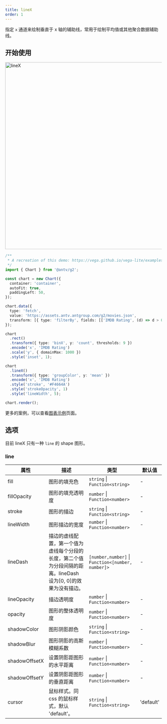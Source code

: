 ```yaml
---
title: lineX
order: 1
---
```


指定 `x` 通道来绘制垂直于 x 轴的辅助线，常用于绘制平均值或其他聚合数据辅助线。

## 开始使用

<img alt="lineX" src="https://mdn.alipayobjects.com/huamei_qa8qxu/afts/img/A*T2VvTr67-rgAAAAAAAAAAAAADmJ7AQ/original" width="600" />

```ts
/**
 * A recreation of this demo: https://vega.github.io/vega-lite/examples/layer_histogram_global_mean.html
 */
import { Chart } from '@antv/g2';

const chart = new Chart({
  container: 'container',
  autoFit: true,
  paddingLeft: 50,
});

chart.data({
  type: 'fetch',
  value: 'https://assets.antv.antgroup.com/g2/movies.json',
  transform: [{ type: 'filterBy', fields: [['IMDB Rating', (d) => d > 0]] }],
});

chart
  .rect()
  .transform({ type: 'binX', y: 'count', thresholds: 9 })
  .encode('x', 'IMDB Rating')
  .scale('y', { domainMax: 1000 })
  .style('inset', 1);

chart
  .lineX()
  .transform({ type: 'groupColor', y: 'mean' })
  .encode('x', 'IMDB Rating')
  .style('stroke', '#F4664A')
  .style('strokeOpacity', 1)
  .style('lineWidth', 5);

chart.render();

```

更多的案例，可以查看[图表示例](/examples)页面。

## 选项

目前 lineX 只有一种 `line` 的 shape 图形。

### line

| 属性           | 描述                                                                                                          | 类型                                              | 默认值                         |
| -------------- | ------------------------------------------------------------------------------------------------------------- | ------------------------------------------------- | ------------------------------ |
| fill           | 图形的填充色                                                                                                  | `string` \| `Function<string>`                    | -                              |
| fillOpacity    | 图形的填充透明度                                                                                              | `number` \| `Function<number>`                    | -                              |
| stroke         | 图形的描边                                                                                                    | `string` \| `Function<string>`                    | -                              |
| lineWidth      | 图形描边的宽度                                                                                                | `number` \| `Function<number>`                    | -                              |
| lineDash       | 描边的虚线配置，第一个值为虚线每个分段的长度，第二个值为分段间隔的距离。lineDash 设为[0, 0]的效果为没有描边。 | `[number,number]` \| `Function<[number, number]>` | -                              |
| lineOpacity    | 描边透明度                                                                                                    | `number` \| `Function<number>`                    | -                              |
| opacity        | 图形的整体透明度                                                                                              | `number` \| `Function<number>`                    | -                              |
| shadowColor    | 图形阴影颜色                                                                                                  | `string` \| `Function<string>`                    | -                              |
| shadowBlur     | 图形阴影的高斯模糊系数                                                                                        | `number` \| `Function<number>`                    | -                              |
| shadowOffsetX  | 设置阴影距图形的水平距离                                                                                      | `number` \| `Function<number>`                    | -                              |
| shadowOffsetY  | 设置阴影距图形的垂直距离                                                                                      | `number` \| `Function<number>`                    | -                              |
| cursor         | 鼠标样式。同 css 的鼠标样式，默认 'default'。                                                                 | `string` \| `Function<string>`                    | 'default'                      |
